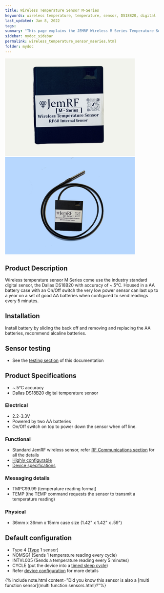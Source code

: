 ```yaml
---
title: Wireless Temperature Sensor M-Series
keywords: wireless temperature, temperature, sensor, DS18B20, digital
last_updated: Jan 8, 2022
tags:
summary: "This page explains the JEMRF Wireless M Series Temperature Sensor"
sidebar: mydoc_sidebar
permalink: wireless_temperature_sensor_mseries.html
folder: mydoc
---
```


<img src="images/mseriesrf60.jpg" width="425"/> <img src="images/mseriesrf61.jpg" width="425"/>

## Product Description
Wireless temperature sensor M Series come use the industry standard digital sensor, the Dallas DS18B20 with accuracy of ~.5°C. Housed in a AA battery case with an On/Off switch the very low power sensor can last up to a year on a set of good AA batteries when configured to send readings every 5 minutes.

## Installation
Install battery by sliding the back off and removing and replacing the AA batteries, recommend alcaline batteries.

## Sensor testing
* See the [testing section](sensor_testing.html) of this documentation

## Product Specifications
* ~.5°C accuracy
* Dallas DS18B20 digital temperature sensor

### Electrical
* 2.2-3.3V
* Powered by two AA batteries
* On/Off switch on top to power down the sensor when off line.

### Functional
* Standard JemRF wireless sensor, refer [RF Communications section](rf_basics.html) for all the details
* [Highly configurable](configuration_overview.html)
* [Device specifications](rf_device_specs.html)

### Messaging details
* TMPC99.99 (temperature reading format)
* TEMP (the TEMP command requests the sensor to transmit a temperature reading)

### Physical
* 36mm x 36mm x 15mm case size (1.42" x 1.42" x .59")

## Default configuration
* Type 4 ([Type](types.html) 1 sensor)
* NOMSG1 (Sends 1 temperature reading every cycle)
* INTVL005 (Sends a temperature reading every 5 minutes)
* CYCLE (put the device into a [timed sleep cycle](sleep_modes.html))
* Refer [device configuration](configuration_overview.html) for more details

{% include note.html content="Did you know this sensor is also a [multi function sensor](multi function sensors.html)?"%}
